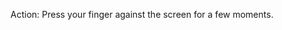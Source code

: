 Action: Press your finger against the screen for a few moments.
<snippet id='gest-long-press-xml'/>
<snippet id='gest-long-press'/>
<snippet id='gest-long-press-ts'/>

